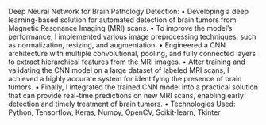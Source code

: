 Deep Neural Network for Brain Pathology Detection:
• Developing a deep learning-based solution for automated detection of brain tumors from Magnetic Resonance Imaging
(MRI) scans.
• To improve the model’s performance, I implemented various image preprocessing techniques, such as normalization, resizing,
and augmentation.
• Engineered a CNN architecture with multiple convolutional, pooling, and fully connected layers to extract hierarchical
features from the MRI images.
• After training and validating the CNN model on a large dataset of labeled MRI scans, I achieved a highly accurate system
for identifying the presence of brain tumors.
• Finally, I integrated the trained CNN model into a practical solution that can provide real-time predictions on new MRI
scans, enabling early detection and timely treatment of brain tumors.
• Technologies Used: Python, Tensorflow, Keras, Numpy, OpenCV, Scikit-learn, Tkinter
